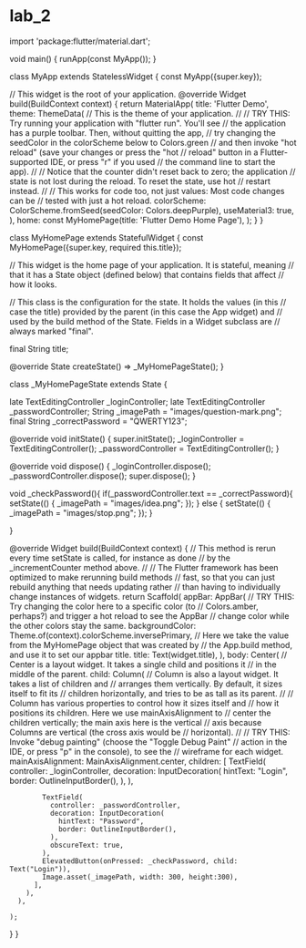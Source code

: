 # lab_2

import 'package:flutter/material.dart';

void main() {
runApp(const MyApp());
}

class MyApp extends StatelessWidget {
const MyApp({super.key});

// This widget is the root of your application.
@override
Widget build(BuildContext context) {
return MaterialApp(
title: 'Flutter Demo',
theme: ThemeData(
// This is the theme of your application.
//
// TRY THIS: Try running your application with "flutter run". You'll see
// the application has a purple toolbar. Then, without quitting the app,
// try changing the seedColor in the colorScheme below to Colors.green
// and then invoke "hot reload" (save your changes or press the "hot
// reload" button in a Flutter-supported IDE, or press "r" if you used
// the command line to start the app).
//
// Notice that the counter didn't reset back to zero; the application
// state is not lost during the reload. To reset the state, use hot
// restart instead.
//
// This works for code too, not just values: Most code changes can be
// tested with just a hot reload.
colorScheme: ColorScheme.fromSeed(seedColor: Colors.deepPurple),
useMaterial3: true,
),
home: const MyHomePage(title: 'Flutter Demo Home Page'),
);
}
}

class MyHomePage extends StatefulWidget {
const MyHomePage({super.key, required this.title});

// This widget is the home page of your application. It is stateful, meaning
// that it has a State object (defined below) that contains fields that affect
// how it looks.

// This class is the configuration for the state. It holds the values (in this
// case the title) provided by the parent (in this case the App widget) and
// used by the build method of the State. Fields in a Widget subclass are
// always marked "final".

final String title;

@override
State<MyHomePage> createState() => _MyHomePageState();
}

class _MyHomePageState extends State<MyHomePage> {

late TextEditingController _loginController;
late TextEditingController _passwordController;
String _imagePath = "images/question-mark.png";
final String _correctPassword = "QWERTY123";

@override
void initState() {
super.initState();
_loginController = TextEditingController();
_passwordController = TextEditingController();
}

@override
void dispose() {
_loginController.dispose();
_passwordController.dispose();
super.dispose();
}

void _checkPassword(){
if(_passwordController.text == _correctPassword){
setState(() {
_imagePath = "images/idea.png";
});
} else {
setState(() {
_imagePath = "images/stop.png";
});
}

}

@override
Widget build(BuildContext context) {
// This method is rerun every time setState is called, for instance as done
// by the _incrementCounter method above.
//
// The Flutter framework has been optimized to make rerunning build methods
// fast, so that you can just rebuild anything that needs updating rather
// than having to individually change instances of widgets.
return Scaffold(
appBar: AppBar(
// TRY THIS: Try changing the color here to a specific color (to
// Colors.amber, perhaps?) and trigger a hot reload to see the AppBar
// change color while the other colors stay the same.
backgroundColor: Theme.of(context).colorScheme.inversePrimary,
// Here we take the value from the MyHomePage object that was created by
// the App.build method, and use it to set our appbar title.
title: Text(widget.title),
),
body: Center(
// Center is a layout widget. It takes a single child and positions it
// in the middle of the parent.
child: Column(
// Column is also a layout widget. It takes a list of children and
// arranges them vertically. By default, it sizes itself to fit its
// children horizontally, and tries to be as tall as its parent.
//
// Column has various properties to control how it sizes itself and
// how it positions its children. Here we use mainAxisAlignment to
// center the children vertically; the main axis here is the vertical
// axis because Columns are vertical (the cross axis would be
// horizontal).
//
// TRY THIS: Invoke "debug painting" (choose the "Toggle Debug Paint"
// action in the IDE, or press "p" in the console), to see the
// wireframe for each widget.
mainAxisAlignment: MainAxisAlignment.center,
children: <Widget>[
TextField(
controller: _loginController,
decoration: InputDecoration(
hintText: "Login",
border: OutlineInputBorder(),
),
),

            TextField(
              controller: _passwordController,
              decoration: InputDecoration(
                hintText: "Password",
                border: OutlineInputBorder(),
              ),
              obscureText: true,
            ),
            ElevatedButton(onPressed: _checkPassword, child: Text("Login")),
            Image.asset(_imagePath, width: 300, height:300),
          ],
        ),
      ),

    );
}
}

